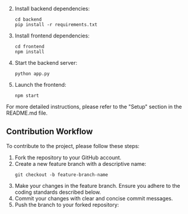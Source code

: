 2. Install backend dependencies:
   ```
   cd backend
   pip install -r requirements.txt
   ```
3. Install frontend dependencies:
   ```
   cd frontend
   npm install
   ```
4. Start the backend server:
   ```
   python app.py
   ```
5. Launch the frontend:
   ```
   npm start
   ```

For more detailed instructions, please refer to the "Setup" section in the README.md file.

## Contribution Workflow

To contribute to the project, please follow these steps:

1. Fork the repository to your GitHub account.
2. Create a new feature branch with a descriptive name:
   ```
   git checkout -b feature-branch-name
   ```
3. Make your changes in the feature branch. Ensure you adhere to the coding standards described below.
4. Commit your changes with clear and concise commit messages.
5. Push the branch to your forked repository: